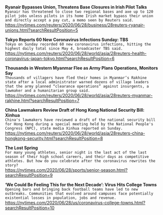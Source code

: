**Ryanair Bypasses Union, Threatens Base Closures in Irish Pilot Talks**\
`Ryanair has threatened to close two regional bases and axe up to 120 pilot jobs unless pilots in its home Irish market bypass their union and directly accept a pay cut, a memo seen by Reuters said. `\
https://nytimes.com/reuters/2020/06/28/business/28reuters-ryanair-unions.html?searchResultPosition=5

**Tokyo Reports 60 New Coronavirus Infections Sunday: TBS**\
`Tokyo on Sunday recorded 60 new coronavirus infections, hitting the highest daily total since May 4, broadcaster TBS said. `\
https://nytimes.com/reuters/2020/06/28/world/asia/28reuters-health-coronavirus-japan-tokyo.html?searchResultPosition=6

**Thousands in Western Myanmar Flee as Army Plans Operations, Monitors Say**\
`Thousands of villagers have fled their homes in Myanmar’s Rakhine state after a local administrator warned dozens of village leaders that the army planned “clearance operations” against insurgents, a lawmaker and a humanitarian group said.`\
https://nytimes.com/reuters/2020/06/28/world/asia/28reuters-myanmar-rakhine.html?searchResultPosition=7

**China Lawmakers Review Draft of Hong Kong National Security Bill: Xinhua**\
`China's lawmakers have reviewed a draft of the national security bill for Hong Kong during a special meeting held by the National People's Congress (NPC), state media Xinhua reported on Sunday.`\
https://nytimes.com/reuters/2020/06/28/world/asia/28reuters-china-hongkong-security.html?searchResultPosition=8

**The Lost Spring**\
`For many young athletes, senior night is the last act of the last season of their high school careers, and their days as competitive athletes. But how do you celebrate after the coronavirus rewrites the story?`\
https://nytimes.com/2020/06/28/sports/senior-season.html?searchResultPosition=9

**‘We Could Be Feeling This for the Next Decade’: Virus Hits College Towns**\
`Opening bars and bringing back football teams have led to new outbreaks. Communities that evolved around campuses face potentially existential losses in population, jobs and revenue.`\
https://nytimes.com/2020/06/28/us/coronavirus-college-towns.html?searchResultPosition=10

